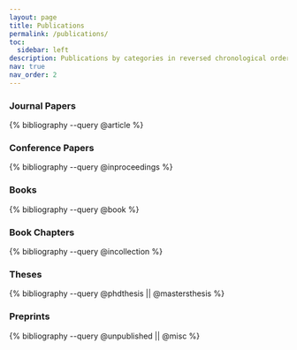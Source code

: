 ```yaml
---
layout: page
title: Publications
permalink: /publications/
toc:
  sidebar: left
description: Publications by categories in reversed chronological order.
nav: true
nav_order: 2
---
```


### Journal Papers
<div class="publications">
{% bibliography --query @article %}
</div>

### Conference Papers
<div class="publications">
{% bibliography --query @inproceedings %}
</div>

### Books
<div class="publications">
{% bibliography --query @book %}
</div>

### Book Chapters
<div class="publications">
{% bibliography --query @incollection %}
</div>

### Theses
<div class="publications">
{% bibliography --query @phdthesis || @mastersthesis %}
</div>

### Preprints
<div class="publications">
{% bibliography --query @unpublished || @misc %}
</div>
